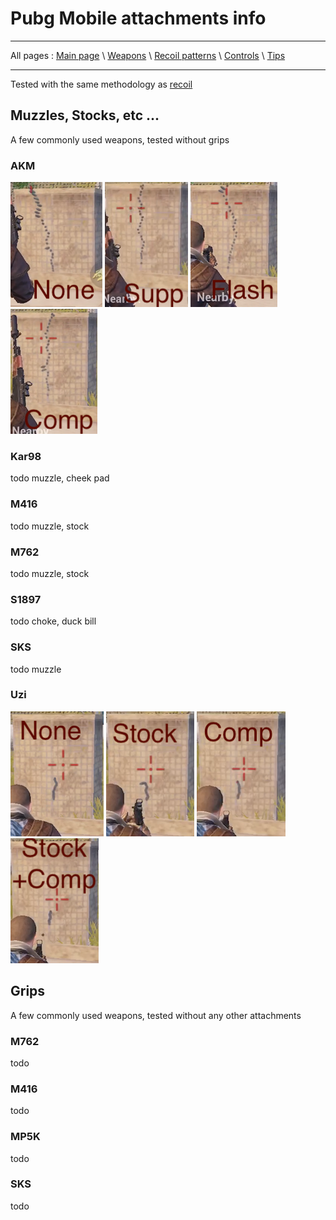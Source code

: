 # Pubg Mobile attachments info

---

All pages : [Main page](/index.md) \ [Weapons](/weapons.md) \ [Recoil patterns](/recoil.md) \ [Controls](/controls.md) \ [Tips](/tips.md)

---

Tested with the same methodology as [recoil](/recoil.md)

## Muzzles, Stocks, etc ...

A few commonly used weapons, tested without grips

### AKM

![](attachments/akm_none.PNG) ![](attachments/akm_supp.PNG) ![](attachments/akm_flash.PNG) ![](attachments/akm_comp.PNG)

### Kar98

todo muzzle, cheek pad

### M416

todo muzzle, stock

### M762

todo muzzle, stock

### S1897

todo choke, duck bill

### SKS

todo muzzle

### Uzi

![](attachments/uzi_none.PNG) ![](attachments/uzi_stock.PNG) ![](attachments/uzi_comp.PNG) ![](attachments/uzi_both.PNG)

## Grips

A few commonly used weapons, tested without any other attachments

### M762

todo

### M416

todo

### MP5K

todo

### SKS

todo
